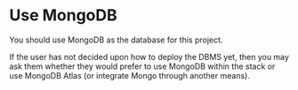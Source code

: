 # Use MongoDB

You should use MongoDB as the database for this project.

If the user has not decided upon how to deploy the DBMS yet, then you may ask them whether they would prefer to use MongoDB within the stack or use MongoDB Atlas (or integrate Mongo through another means).